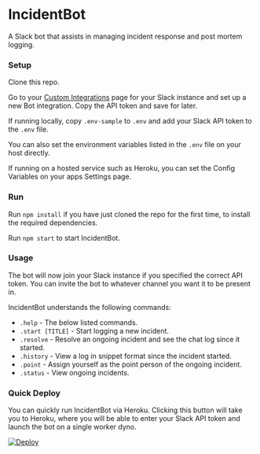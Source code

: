 # IncidentBot

A Slack bot that assists in managing incident response and post mortem logging.

### Setup

Clone this repo.

Go to your [Custom Integrations](https://www.slack.com/apps/manage/custom-integrations)
page for your Slack instance and set up a new Bot integration. Copy the API
token and save for later.

If running locally, copy `.env-sample` to `.env` and add your Slack API token
to the `.env` file.

You can also set the environment variables listed in the `.env` file on your
host directly.

If running on a hosted service such as Heroku, you can set the Config Variables
on your apps Settings page.

### Run

Run `npm install` if you have just cloned the repo for the first time, to
install the required dependencies.

Run `npm start` to start IncidentBot.

### Usage

The bot will now join your Slack instance if you specified the correct API
token. You can invite the bot to whatever channel you want it to be present in.

IncidentBot understands the following commands:

- `.help` - The below listed commands.
- `.start [TITLE]` - Start logging a new incident.
- `.resolve` - Resolve an ongoing incident and see the chat log since it started.
- `.history` - View a log in snippet format since the incident started.
- `.point` - Assign yourself as the point person of the ongoing incident.
- `.status` - View ongoing incidents.

### Quick Deploy

You can quickly run IncidentBot via Heroku. Clicking this button will take you to
Heroku, where you will be able to enter your Slack API token and launch the bot
on a single worker dyno.

[![Deploy](https://www.herokucdn.com/deploy/button.svg)](https://heroku.com/deploy)


